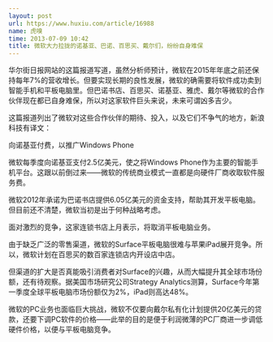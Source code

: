 ```yaml
---
layout: post
url: https://www.huxiu.com/article/16988
name: 虎嗅
time: 2013-07-09 10:42
title: 微软大力拉拢的诺基亚、巴诺、百思买、戴尔们，纷纷自身难保
---
```

华尔街日报网站的这篇报道写道，虽然分析师预计，微软在2015年年底之前还保持每年7%的营收增长。但要实现长期的良性发展，微软的确需要将软件成功卖到智能手机和平板电脑里。但巴诺书店、百思买、诺基亚、雅虎、戴尔等微软的合作伙伴现在都已自身难保，所以对这家软件巨头来说，未来可谓凶多吉少。

这篇报道列出了微软对这些合作伙伴的期待、投入，以及它们不争气的地方，新浪科技有译文：

向诺基亚付费，以推广Windows Phone

微软每季度向诺基亚支付2.5亿美元，使之将Windows Phone作为主要的智能手机平台。这跟以前倒过来——微软的传统商业模式一直都是向硬件厂商收取软件服务费。

微软2012年承诺为巴诺书店提供6.05亿美元的资金支持，帮助其开发平板电脑。但目前还不清楚，微软当初是出于何种战略考虑。

面对激烈的竞争，这家连锁书店上月表示，将取消平板电脑业务。

由于缺乏广泛的零售渠道，微软的Surface平板电脑很难与苹果iPad展开竞争。所以，微软计划在百思买的数百家连锁店内开设店中店。

但渠道的扩大是否真能吸引消费者对Surface的兴趣，从而大幅提升其全球市场份额，还有待观察。据美国市场研究公司Strategy Analytics测算，Surface今年第一季度全球平板电脑市场份额仅为2%，iPad则高达48%。

微软的PC业务也面临巨大挑战，微软不仅要向戴尔私有化计划提供20亿美元的贷款，还要下调PC软件的价格——此举的目的是便于利润微薄的PC厂商进一步调低硬件价格，以便与平板电脑竞争。

